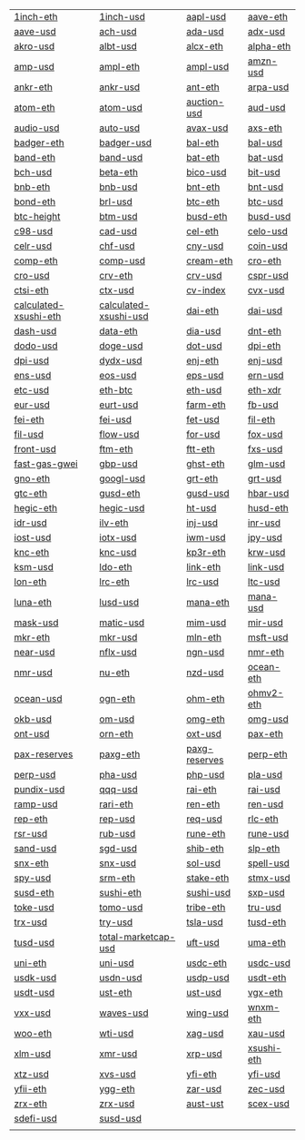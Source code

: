 | | | | |
|---|---|---|---|
|[1inch-eth](https://etherscan.io/address/1inch-eth.data.eth)|[1inch-usd](https://etherscan.io/address/1inch-usd.data.eth)|[aapl-usd](https://etherscan.io/address/aapl-usd.data.eth)|[aave-eth](https://etherscan.io/address/aave-eth.data.eth)|
|[aave-usd](https://etherscan.io/address/aave-usd.data.eth)|[ach-usd](https://etherscan.io/address/ach-usd.data.eth)|[ada-usd](https://etherscan.io/address/ada-usd.data.eth)|[adx-usd](https://etherscan.io/address/adx-usd.data.eth)|
|[akro-usd](https://etherscan.io/address/akro-usd.data.eth)|[albt-usd](https://etherscan.io/address/albt-usd.data.eth)|[alcx-eth](https://etherscan.io/address/alcx-eth.data.eth)|[alpha-eth](https://etherscan.io/address/alpha-eth.data.eth)|
|[amp-usd](https://etherscan.io/address/amp-usd.data.eth)|[ampl-eth](https://etherscan.io/address/ampl-eth.data.eth)|[ampl-usd](https://etherscan.io/address/ampl-usd.data.eth)|[amzn-usd](https://etherscan.io/address/amzn-usd.data.eth)|
|[ankr-eth](https://etherscan.io/address/ankr-eth.data.eth)|[ankr-usd](https://etherscan.io/address/ankr-usd.data.eth)|[ant-eth](https://etherscan.io/address/ant-eth.data.eth)|[arpa-usd](https://etherscan.io/address/arpa-usd.data.eth)|
|[atom-eth](https://etherscan.io/address/atom-eth.data.eth)|[atom-usd](https://etherscan.io/address/atom-usd.data.eth)|[auction-usd](https://etherscan.io/address/auction-usd.data.eth)|[aud-usd](https://etherscan.io/address/aud-usd.data.eth)|
|[audio-usd](https://etherscan.io/address/audio-usd.data.eth)|[auto-usd](https://etherscan.io/address/auto-usd.data.eth)|[avax-usd](https://etherscan.io/address/avax-usd.data.eth)|[axs-eth](https://etherscan.io/address/axs-eth.data.eth)|
|[badger-eth](https://etherscan.io/address/badger-eth.data.eth)|[badger-usd](https://etherscan.io/address/badger-usd.data.eth)|[bal-eth](https://etherscan.io/address/bal-eth.data.eth)|[bal-usd](https://etherscan.io/address/bal-usd.data.eth)|
|[band-eth](https://etherscan.io/address/band-eth.data.eth)|[band-usd](https://etherscan.io/address/band-usd.data.eth)|[bat-eth](https://etherscan.io/address/bat-eth.data.eth)|[bat-usd](https://etherscan.io/address/bat-usd.data.eth)|
|[bch-usd](https://etherscan.io/address/bch-usd.data.eth)|[beta-eth](https://etherscan.io/address/beta-eth.data.eth)|[bico-usd](https://etherscan.io/address/bico-usd.data.eth)|[bit-usd](https://etherscan.io/address/bit-usd.data.eth)|
|[bnb-eth](https://etherscan.io/address/bnb-eth.data.eth)|[bnb-usd](https://etherscan.io/address/bnb-usd.data.eth)|[bnt-eth](https://etherscan.io/address/bnt-eth.data.eth)|[bnt-usd](https://etherscan.io/address/bnt-usd.data.eth)|
|[bond-eth](https://etherscan.io/address/bond-eth.data.eth)|[brl-usd](https://etherscan.io/address/brl-usd.data.eth)|[btc-eth](https://etherscan.io/address/btc-eth.data.eth)|[btc-usd](https://etherscan.io/address/btc-usd.data.eth)|
|[btc-height](https://etherscan.io/address/btc-height.data.eth)|[btm-usd](https://etherscan.io/address/btm-usd.data.eth)|[busd-eth](https://etherscan.io/address/busd-eth.data.eth)|[busd-usd](https://etherscan.io/address/busd-usd.data.eth)|
|[c98-usd](https://etherscan.io/address/c98-usd.data.eth)|[cad-usd](https://etherscan.io/address/cad-usd.data.eth)|[cel-eth](https://etherscan.io/address/cel-eth.data.eth)|[celo-usd](https://etherscan.io/address/celo-usd.data.eth)|
|[celr-usd](https://etherscan.io/address/celr-usd.data.eth)|[chf-usd](https://etherscan.io/address/chf-usd.data.eth)|[cny-usd](https://etherscan.io/address/cny-usd.data.eth)|[coin-usd](https://etherscan.io/address/coin-usd.data.eth)|
|[comp-eth](https://etherscan.io/address/comp-eth.data.eth)|[comp-usd](https://etherscan.io/address/comp-usd.data.eth)|[cream-eth](https://etherscan.io/address/cream-eth.data.eth)|[cro-eth](https://etherscan.io/address/cro-eth.data.eth)|
|[cro-usd](https://etherscan.io/address/cro-usd.data.eth)|[crv-eth](https://etherscan.io/address/crv-eth.data.eth)|[crv-usd](https://etherscan.io/address/crv-usd.data.eth)|[cspr-usd](https://etherscan.io/address/cspr-usd.data.eth)|
|[ctsi-eth](https://etherscan.io/address/ctsi-eth.data.eth)|[ctx-usd](https://etherscan.io/address/ctx-usd.data.eth)|[cv-index](https://etherscan.io/address/cv-index.data.eth)|[cvx-usd](https://etherscan.io/address/cvx-usd.data.eth)|
|[calculated-xsushi-eth](https://etherscan.io/address/calculated-xsushi-eth.data.eth)|[calculated-xsushi-usd](https://etherscan.io/address/calculated-xsushi-usd.data.eth)|[dai-eth](https://etherscan.io/address/dai-eth.data.eth)|[dai-usd](https://etherscan.io/address/dai-usd.data.eth)|
|[dash-usd](https://etherscan.io/address/dash-usd.data.eth)|[data-eth](https://etherscan.io/address/data-eth.data.eth)|[dia-usd](https://etherscan.io/address/dia-usd.data.eth)|[dnt-eth](https://etherscan.io/address/dnt-eth.data.eth)|
|[dodo-usd](https://etherscan.io/address/dodo-usd.data.eth)|[doge-usd](https://etherscan.io/address/doge-usd.data.eth)|[dot-usd](https://etherscan.io/address/dot-usd.data.eth)|[dpi-eth](https://etherscan.io/address/dpi-eth.data.eth)|
|[dpi-usd](https://etherscan.io/address/dpi-usd.data.eth)|[dydx-usd](https://etherscan.io/address/dydx-usd.data.eth)|[enj-eth](https://etherscan.io/address/enj-eth.data.eth)|[enj-usd](https://etherscan.io/address/enj-usd.data.eth)|
|[ens-usd](https://etherscan.io/address/ens-usd.data.eth)|[eos-usd](https://etherscan.io/address/eos-usd.data.eth)|[eps-usd](https://etherscan.io/address/eps-usd.data.eth)|[ern-usd](https://etherscan.io/address/ern-usd.data.eth)|
|[etc-usd](https://etherscan.io/address/etc-usd.data.eth)|[eth-btc](https://etherscan.io/address/eth-btc.data.eth)|[eth-usd](https://etherscan.io/address/eth-usd.data.eth)|[eth-xdr](https://etherscan.io/address/eth-xdr.data.eth)|
|[eur-usd](https://etherscan.io/address/eur-usd.data.eth)|[eurt-usd](https://etherscan.io/address/eurt-usd.data.eth)|[farm-eth](https://etherscan.io/address/farm-eth.data.eth)|[fb-usd](https://etherscan.io/address/fb-usd.data.eth)|
|[fei-eth](https://etherscan.io/address/fei-eth.data.eth)|[fei-usd](https://etherscan.io/address/fei-usd.data.eth)|[fet-usd](https://etherscan.io/address/fet-usd.data.eth)|[fil-eth](https://etherscan.io/address/fil-eth.data.eth)|
|[fil-usd](https://etherscan.io/address/fil-usd.data.eth)|[flow-usd](https://etherscan.io/address/flow-usd.data.eth)|[for-usd](https://etherscan.io/address/for-usd.data.eth)|[fox-usd](https://etherscan.io/address/fox-usd.data.eth)|
|[front-usd](https://etherscan.io/address/front-usd.data.eth)|[ftm-eth](https://etherscan.io/address/ftm-eth.data.eth)|[ftt-eth](https://etherscan.io/address/ftt-eth.data.eth)|[fxs-usd](https://etherscan.io/address/fxs-usd.data.eth)|
|[fast-gas-gwei](https://etherscan.io/address/fast-gas-gwei.data.eth)|[gbp-usd](https://etherscan.io/address/gbp-usd.data.eth)|[ghst-eth](https://etherscan.io/address/ghst-eth.data.eth)|[glm-usd](https://etherscan.io/address/glm-usd.data.eth)|
|[gno-eth](https://etherscan.io/address/gno-eth.data.eth)|[googl-usd](https://etherscan.io/address/googl-usd.data.eth)|[grt-eth](https://etherscan.io/address/grt-eth.data.eth)|[grt-usd](https://etherscan.io/address/grt-usd.data.eth)|
|[gtc-eth](https://etherscan.io/address/gtc-eth.data.eth)|[gusd-eth](https://etherscan.io/address/gusd-eth.data.eth)|[gusd-usd](https://etherscan.io/address/gusd-usd.data.eth)|[hbar-usd](https://etherscan.io/address/hbar-usd.data.eth)|
|[hegic-eth](https://etherscan.io/address/hegic-eth.data.eth)|[hegic-usd](https://etherscan.io/address/hegic-usd.data.eth)|[ht-usd](https://etherscan.io/address/ht-usd.data.eth)|[husd-eth](https://etherscan.io/address/husd-eth.data.eth)|
|[idr-usd](https://etherscan.io/address/idr-usd.data.eth)|[ilv-eth](https://etherscan.io/address/ilv-eth.data.eth)|[inj-usd](https://etherscan.io/address/inj-usd.data.eth)|[inr-usd](https://etherscan.io/address/inr-usd.data.eth)|
|[iost-usd](https://etherscan.io/address/iost-usd.data.eth)|[iotx-usd](https://etherscan.io/address/iotx-usd.data.eth)|[iwm-usd](https://etherscan.io/address/iwm-usd.data.eth)|[jpy-usd](https://etherscan.io/address/jpy-usd.data.eth)|
|[knc-eth](https://etherscan.io/address/knc-eth.data.eth)|[knc-usd](https://etherscan.io/address/knc-usd.data.eth)|[kp3r-eth](https://etherscan.io/address/kp3r-eth.data.eth)|[krw-usd](https://etherscan.io/address/krw-usd.data.eth)|
|[ksm-usd](https://etherscan.io/address/ksm-usd.data.eth)|[ldo-eth](https://etherscan.io/address/ldo-eth.data.eth)|[link-eth](https://etherscan.io/address/link-eth.data.eth)|[link-usd](https://etherscan.io/address/link-usd.data.eth)|
|[lon-eth](https://etherscan.io/address/lon-eth.data.eth)|[lrc-eth](https://etherscan.io/address/lrc-eth.data.eth)|[lrc-usd](https://etherscan.io/address/lrc-usd.data.eth)|[ltc-usd](https://etherscan.io/address/ltc-usd.data.eth)|
|[luna-eth](https://etherscan.io/address/luna-eth.data.eth)|[lusd-usd](https://etherscan.io/address/lusd-usd.data.eth)|[mana-eth](https://etherscan.io/address/mana-eth.data.eth)|[mana-usd](https://etherscan.io/address/mana-usd.data.eth)|
|[mask-usd](https://etherscan.io/address/mask-usd.data.eth)|[matic-usd](https://etherscan.io/address/matic-usd.data.eth)|[mim-usd](https://etherscan.io/address/mim-usd.data.eth)|[mir-usd](https://etherscan.io/address/mir-usd.data.eth)|
|[mkr-eth](https://etherscan.io/address/mkr-eth.data.eth)|[mkr-usd](https://etherscan.io/address/mkr-usd.data.eth)|[mln-eth](https://etherscan.io/address/mln-eth.data.eth)|[msft-usd](https://etherscan.io/address/msft-usd.data.eth)|
|[near-usd](https://etherscan.io/address/near-usd.data.eth)|[nflx-usd](https://etherscan.io/address/nflx-usd.data.eth)|[ngn-usd](https://etherscan.io/address/ngn-usd.data.eth)|[nmr-eth](https://etherscan.io/address/nmr-eth.data.eth)|
|[nmr-usd](https://etherscan.io/address/nmr-usd.data.eth)|[nu-eth](https://etherscan.io/address/nu-eth.data.eth)|[nzd-usd](https://etherscan.io/address/nzd-usd.data.eth)|[ocean-eth](https://etherscan.io/address/ocean-eth.data.eth)|
|[ocean-usd](https://etherscan.io/address/ocean-usd.data.eth)|[ogn-eth](https://etherscan.io/address/ogn-eth.data.eth)|[ohm-eth](https://etherscan.io/address/ohm-eth.data.eth)|[ohmv2-eth](https://etherscan.io/address/ohmv2-eth.data.eth)|
|[okb-usd](https://etherscan.io/address/okb-usd.data.eth)|[om-usd](https://etherscan.io/address/om-usd.data.eth)|[omg-eth](https://etherscan.io/address/omg-eth.data.eth)|[omg-usd](https://etherscan.io/address/omg-usd.data.eth)|
|[ont-usd](https://etherscan.io/address/ont-usd.data.eth)|[orn-eth](https://etherscan.io/address/orn-eth.data.eth)|[oxt-usd](https://etherscan.io/address/oxt-usd.data.eth)|[pax-eth](https://etherscan.io/address/pax-eth.data.eth)|
|[pax-reserves](https://etherscan.io/address/pax-reserves.data.eth)|[paxg-eth](https://etherscan.io/address/paxg-eth.data.eth)|[paxg-reserves](https://etherscan.io/address/paxg-reserves.data.eth)|[perp-eth](https://etherscan.io/address/perp-eth.data.eth)|
|[perp-usd](https://etherscan.io/address/perp-usd.data.eth)|[pha-usd](https://etherscan.io/address/pha-usd.data.eth)|[php-usd](https://etherscan.io/address/php-usd.data.eth)|[pla-usd](https://etherscan.io/address/pla-usd.data.eth)|
|[pundix-usd](https://etherscan.io/address/pundix-usd.data.eth)|[qqq-usd](https://etherscan.io/address/qqq-usd.data.eth)|[rai-eth](https://etherscan.io/address/rai-eth.data.eth)|[rai-usd](https://etherscan.io/address/rai-usd.data.eth)|
|[ramp-usd](https://etherscan.io/address/ramp-usd.data.eth)|[rari-eth](https://etherscan.io/address/rari-eth.data.eth)|[ren-eth](https://etherscan.io/address/ren-eth.data.eth)|[ren-usd](https://etherscan.io/address/ren-usd.data.eth)|
|[rep-eth](https://etherscan.io/address/rep-eth.data.eth)|[rep-usd](https://etherscan.io/address/rep-usd.data.eth)|[req-usd](https://etherscan.io/address/req-usd.data.eth)|[rlc-eth](https://etherscan.io/address/rlc-eth.data.eth)|
|[rsr-usd](https://etherscan.io/address/rsr-usd.data.eth)|[rub-usd](https://etherscan.io/address/rub-usd.data.eth)|[rune-eth](https://etherscan.io/address/rune-eth.data.eth)|[rune-usd](https://etherscan.io/address/rune-usd.data.eth)|
|[sand-usd](https://etherscan.io/address/sand-usd.data.eth)|[sgd-usd](https://etherscan.io/address/sgd-usd.data.eth)|[shib-eth](https://etherscan.io/address/shib-eth.data.eth)|[slp-eth](https://etherscan.io/address/slp-eth.data.eth)|
|[snx-eth](https://etherscan.io/address/snx-eth.data.eth)|[snx-usd](https://etherscan.io/address/snx-usd.data.eth)|[sol-usd](https://etherscan.io/address/sol-usd.data.eth)|[spell-usd](https://etherscan.io/address/spell-usd.data.eth)|
|[spy-usd](https://etherscan.io/address/spy-usd.data.eth)|[srm-eth](https://etherscan.io/address/srm-eth.data.eth)|[stake-eth](https://etherscan.io/address/stake-eth.data.eth)|[stmx-usd](https://etherscan.io/address/stmx-usd.data.eth)|
|[susd-eth](https://etherscan.io/address/susd-eth.data.eth)|[sushi-eth](https://etherscan.io/address/sushi-eth.data.eth)|[sushi-usd](https://etherscan.io/address/sushi-usd.data.eth)|[sxp-usd](https://etherscan.io/address/sxp-usd.data.eth)|
|[toke-usd](https://etherscan.io/address/toke-usd.data.eth)|[tomo-usd](https://etherscan.io/address/tomo-usd.data.eth)|[tribe-eth](https://etherscan.io/address/tribe-eth.data.eth)|[tru-usd](https://etherscan.io/address/tru-usd.data.eth)|
|[trx-usd](https://etherscan.io/address/trx-usd.data.eth)|[try-usd](https://etherscan.io/address/try-usd.data.eth)|[tsla-usd](https://etherscan.io/address/tsla-usd.data.eth)|[tusd-eth](https://etherscan.io/address/tusd-eth.data.eth)|
|[tusd-usd](https://etherscan.io/address/tusd-usd.data.eth)|[total-marketcap-usd](https://etherscan.io/address/total-marketcap-usd.data.eth)|[uft-usd](https://etherscan.io/address/uft-usd.data.eth)|[uma-eth](https://etherscan.io/address/uma-eth.data.eth)|
|[uni-eth](https://etherscan.io/address/uni-eth.data.eth)|[uni-usd](https://etherscan.io/address/uni-usd.data.eth)|[usdc-eth](https://etherscan.io/address/usdc-eth.data.eth)|[usdc-usd](https://etherscan.io/address/usdc-usd.data.eth)|
|[usdk-usd](https://etherscan.io/address/usdk-usd.data.eth)|[usdn-usd](https://etherscan.io/address/usdn-usd.data.eth)|[usdp-usd](https://etherscan.io/address/usdp-usd.data.eth)|[usdt-eth](https://etherscan.io/address/usdt-eth.data.eth)|
|[usdt-usd](https://etherscan.io/address/usdt-usd.data.eth)|[ust-eth](https://etherscan.io/address/ust-eth.data.eth)|[ust-usd](https://etherscan.io/address/ust-usd.data.eth)|[vgx-eth](https://etherscan.io/address/vgx-eth.data.eth)|
|[vxx-usd](https://etherscan.io/address/vxx-usd.data.eth)|[waves-usd](https://etherscan.io/address/waves-usd.data.eth)|[wing-usd](https://etherscan.io/address/wing-usd.data.eth)|[wnxm-eth](https://etherscan.io/address/wnxm-eth.data.eth)|
|[woo-eth](https://etherscan.io/address/woo-eth.data.eth)|[wti-usd](https://etherscan.io/address/wti-usd.data.eth)|[xag-usd](https://etherscan.io/address/xag-usd.data.eth)|[xau-usd](https://etherscan.io/address/xau-usd.data.eth)|
|[xlm-usd](https://etherscan.io/address/xlm-usd.data.eth)|[xmr-usd](https://etherscan.io/address/xmr-usd.data.eth)|[xrp-usd](https://etherscan.io/address/xrp-usd.data.eth)|[xsushi-eth](https://etherscan.io/address/xsushi-eth.data.eth)|
|[xtz-usd](https://etherscan.io/address/xtz-usd.data.eth)|[xvs-usd](https://etherscan.io/address/xvs-usd.data.eth)|[yfi-eth](https://etherscan.io/address/yfi-eth.data.eth)|[yfi-usd](https://etherscan.io/address/yfi-usd.data.eth)|
|[yfii-eth](https://etherscan.io/address/yfii-eth.data.eth)|[ygg-eth](https://etherscan.io/address/ygg-eth.data.eth)|[zar-usd](https://etherscan.io/address/zar-usd.data.eth)|[zec-usd](https://etherscan.io/address/zec-usd.data.eth)|
|[zrx-eth](https://etherscan.io/address/zrx-eth.data.eth)|[zrx-usd](https://etherscan.io/address/zrx-usd.data.eth)|[aust-ust](https://etherscan.io/address/aust-ust.data.eth)|[scex-usd](https://etherscan.io/address/scex-usd.data.eth)|
|[sdefi-usd](https://etherscan.io/address/sdefi-usd.data.eth)|[susd-usd](https://etherscan.io/address/susd-usd.data.eth)|[](https://etherscan.io/address/.data.eth)|[](https://etherscan.io/address/.data.eth)|
| | | | |
